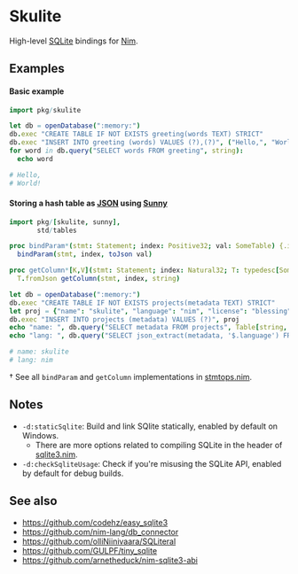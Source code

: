 # Skulite

High-level [SQLite](https://www.sqlite.org) bindings for [Nim](https://nim-lang.org).

## Examples

#### Basic example
```nim
import pkg/skulite

let db = openDatabase(":memory:")
db.exec "CREATE TABLE IF NOT EXISTS greeting(words TEXT) STRICT"
db.exec "INSERT INTO greeting (words) VALUES (?),(?)", ("Hello,", "World!")
for word in db.query("SELECT words FROM greeting", string):
  echo word

# Hello,
# World!
```

#### Storing a hash table as [JSON](https://www.sqlite.org/json1.html) using [Sunny](https://github.com/guzba/sunny)
```nim
import pkg/[skulite, sunny],
       std/tables

proc bindParam*(stmt: Statement; index: Positive32; val: SomeTable) {.inline.} =
  bindParam(stmt, index, toJson val)

proc getColumn*[K,V](stmt: Statement; index: Natural32; T: typedesc[SomeTable[K,V]]): T {.inline.} =
  T.fromJson getColumn(stmt, index, string)

let db = openDatabase(":memory:")
db.exec "CREATE TABLE IF NOT EXISTS projects(metadata TEXT) STRICT"
let proj = {"name": "skulite", "language": "nim", "license": "blessing"}.toTable
db.exec "INSERT INTO projects (metadata) VALUES (?)", proj
echo "name: ", db.query("SELECT metadata FROM projects", Table[string, string])["name"]
echo "lang: ", db.query("SELECT json_extract(metadata, '$.language') FROM projects", string)

# name: skulite
# lang: nim
```
† See all `bindParam` and `getColumn` implementations in [stmtops.nim](skulite/stmtops.nim).

## Notes

* `-d:staticSqlite`: Build and link SQlite statically, enabled by default on Windows.
  * There are more options related to compiling SQLite in the header of [sqlite3.nim](skulite/sqlite3.nim).
* `-d:checkSqliteUsage`: Check if you're misusing the SQLite API, enabled by default for debug builds.

## See also
* https://github.com/codehz/easy_sqlite3
* https://github.com/nim-lang/db_connector
* https://github.com/olliNiinivaara/SQLiteral
* https://github.com/GULPF/tiny_sqlite
* https://github.com/arnetheduck/nim-sqlite3-abi
